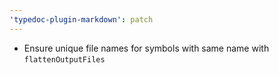 ```yaml
---
'typedoc-plugin-markdown': patch
---
```


- Ensure unique file names for symbols with same name with `flattenOutputFiles`
